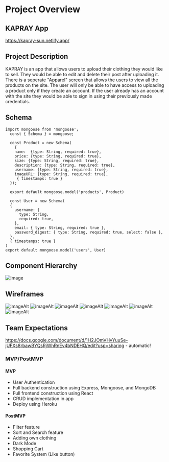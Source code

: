 # Project Overview

## KAPRAY App

https://kapray-sun.netlify.app/

## Project Description

KAPRAY is an app that allows users to upload their clothing they would like to sell. They would be able to edit and delete their post after uploading it. There is a seperate "Apparel" screen that allows the users to view all the products on the site. The user will only be able to have access to uploading a product only if they create an account. If the user already has an account with the site they would be able to sign in using their previously made credentials.

## Schema

```
import mongoose from 'mongoose';
  const { Schema } = mongoose;

  const Product = new Schema(
    {
    name:  {type: String, required: true},
    price: {type: String, required: true},
    size: {type: String, required: true},
    description: {type: String, required: true},
    username: {type: String, required: true},
    imageURL: {type: String, required: true},
     { timestamps: true }
  });

  export default mongoose.model('products', Product)

  const User = new Schema(
  {
    username: {
      type: String,
      required: true,
    },
    email: { type: String, required: true },
    password_digest: { type: String, required: true, select: false },
  },
  { timestamps: true }
)
export default mongoose.model('users', User)

```

## Component Hierarchy

![image](https://user-images.githubusercontent.com/82814499/119856967-24d83400-bee1-11eb-9a63-c7b66cbcf1ac.png)

## Wireframes

![imageAlt](https://i.imgur.com/fOYfGzE.png)
![imageAlt](https://i.imgur.com/WaT7hDt.png)
![imageAlt](https://i.imgur.com/5Chgrzd.png)
![imageAlt](https://i.imgur.com/ACqISCq.png)
![imageAlt](https://i.imgur.com/Q8nhr62.png)
![imageAlt](https://i.imgur.com/Sd6kp4x.png)
![imageAlt](https://i.imgur.com/x731XDN.png)

## Team Expectations

https://docs.google.com/document/d/1H2JOmVHvYuuSe-jUFXs8rbawBYQsRjWhRnEv4bNDEHQ/edit?usp=sharing - automatic!

### MVP/PostMVP

#### MVP

- User Authentication
- Full backend construction using Express, Mongoose, and MongoDB
- Full frontend construction using React
- CRUD implementation in app
- Deploy using Heroku

#### PostMVP

- Filter feature
- Sort and Search feature
- Adding own clothing
- Dark Mode
- Shopping Cart
- Favorite System (Like button)
